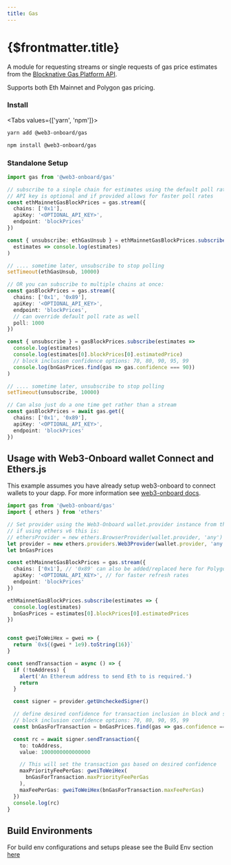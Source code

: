 ```yaml
---
title: Gas
---
```


<script>
    import {Gas} from '$lib/components'
</script>

# {$frontmatter.title}

A module for requesting streams or single requests of gas price estimates from the [Blocknative Gas Platform API](https://docs.blocknative.com/gas-platform).

Supports both Eth Mainnet and Polygon gas pricing.

<Gas />

### Install

<Tabs values={['yarn', 'npm']}>
<TabPanel value="yarn">

```sh copy
yarn add @web3-onboard/gas
```

  </TabPanel>
  <TabPanel value="npm">

```sh copy
npm install @web3-onboard/gas
```

  </TabPanel>
</Tabs>

### Standalone Setup

```typescript
import gas from '@web3-onboard/gas'

// subscribe to a single chain for estimates using the default poll rate of 5 secs
// API key is optional and if provided allows for faster poll rates
const ethMainnetGasBlockPrices = gas.stream({
  chains: ['0x1'],
  apiKey: '<OPTIONAL_API_KEY>',
  endpoint: 'blockPrices'
})

const { unsubscribe: ethGasUnsub } = ethMainnetGasBlockPrices.subscribe(
  estimates => console.log(estimates)
)

// .... sometime later, unsubscribe to stop polling
setTimeout(ethGasUnsub, 10000)

// OR you can subscribe to multiple chains at once:
const gasBlockPrices = gas.stream({
  chains: ['0x1', '0x89'],
  apiKey: '<OPTIONAL_API_KEY>',
  endpoint: 'blockPrices',
  // can override default poll rate as well
  poll: 1000
})

const { unsubscribe } = gasBlockPrices.subscribe(estimates =>
  console.log(estimates)
  console.log(estimates[0].blockPrices[0].estimatedPrice)
  // block inclusion confidence options: 70, 80, 90, 95, 99
  console.log(bnGasPrices.find(gas => gas.confidence === 90))
)

// .... sometime later, unsubscribe to stop polling
setTimeout(unsubscribe, 10000)

// Can also just do a one time get rather than a stream
const gasBlockPrices = await gas.get({
  chains: ['0x1', '0x89'],
  apiKey: '<OPTIONAL_API_KEY>',
  endpoint: 'blockPrices'
})
```

## Usage with Web3-Onboard wallet Connect and Ethers.js

This example assumes you have already setup web3-onboard to connect wallets to your dapp.
For more information see [web3-onboard docs](/docs/modules/core#install).

```ts copy
import gas from '@web3-onboard/gas'
import { ethers } from 'ethers'

// Set provider using the Web3-Onboard wallet.provider instance from the connected wallet
// if using ethers v6 this is:
// ethersProvider = new ethers.BrowserProvider(wallet.provider, 'any')
let provider = new ethers.providers.Web3Provider(wallet.provider, 'any')
let bnGasPrices

const ethMainnetGasBlockPrices = gas.stream({
  chains: ['0x1'], // '0x89' can also be added/replaced here for Polygon gas data
  apiKey: '<OPTIONAL_API_KEY>', // for faster refresh rates
  endpoint: 'blockPrices'
})

ethMainnetGasBlockPrices.subscribe(estimates => {
  console.log(estimates)
  bnGasPrices = estimates[0].blockPrices[0].estimatedPrices
})


const gweiToWeiHex = gwei => {
  return `0x${(gwei * 1e9).toString(16)}`
}

const sendTransaction = async () => {
  if (!toAddress) {
    alert('An Ethereum address to send Eth to is required.')
    return
  }

  const signer = provider.getUncheckedSigner()

  // define desired confidence for transaction inclusion in block and set in transaction
  // block inclusion confidence options: 70, 80, 90, 95, 99
  const bnGasForTransaction = bnGasPrices.find(gas => gas.confidence === 90)

  const rc = await signer.sendTransaction({
    to: toAddress,
    value: 1000000000000000

    // This will set the transaction gas based on desired confidence
    maxPriorityFeePerGas: gweiToWeiHex(
      bnGasForTransaction.maxPriorityFeePerGas
    ),
    maxFeePerGas: gweiToWeiHex(bnGasForTransaction.maxFeePerGas)
  })
  console.log(rc)
}
```

## Build Environments

For build env configurations and setups please see the Build Env section [here](/docs/modules/core#build-environments)

